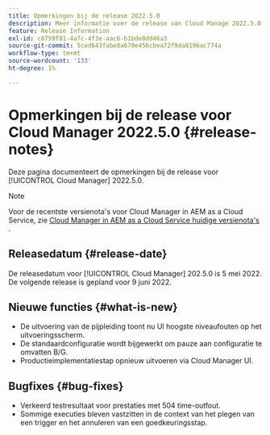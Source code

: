 ```yaml
---
title: Opmerkingen bij de release 2022.5.0
description: Meer informatie over de release van Cloud Manage 2022.5.0.
feature: Release Information
exl-id: c8759f81-4a7c-4f3e-aac6-b1bde8dd46a3
source-git-commit: 5ced643fabe0a670e456cbea72f9da8196ac774a
workflow-type: tm+mt
source-wordcount: '133'
ht-degree: 1%

---
```


# Opmerkingen bij de release voor Cloud Manager 2022.5.0 {#release-notes}

Deze pagina documenteert de opmerkingen bij de release voor [!UICONTROL Cloud Manager] 2022.5.0.

>[!NOTE]
>
>Voor de recentste versienota&#39;s voor Cloud Manager in AEM as a Cloud Service, zie [ Cloud Manager in AEM as a Cloud Service huidige versienota&#39;s ](https://experienceleague.adobe.com/en/docs/experience-manager-cloud-service/content/release-notes/cloud-manager/current).

## Releasedatum {#release-date}

De releasedatum voor [!UICONTROL Cloud Manager] 202.5.0 is 5 mei 2022. De volgende release is gepland voor 9 juni 2022.

## Nieuwe functies {#what-is-new}

* De uitvoering van de pijpleiding toont nu UI hoogste niveaufouten op het uitvoeringsscherm.
* De standaardconfiguratie wordt bijgewerkt om pauze aan configuratie te omvatten B/G.
* Productieimplementatiestap opnieuw uitvoeren via Cloud Manager UI.

## Bugfixes {#bug-fixes}

* Verkeerd testresultaat voor prestaties met 504 time-outfout.
* Sommige executies bleven vastzitten in de context van het plegen van een trigger en het annuleren van een goedkeuringsstap.
